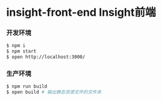 # insight-front-end Insight前端


### 开发环境

```bash
$ npm i
$ npm start
$ open http://localhost:3000/
```

### 生产环境

```bash
$ npm run build
$ open build # 输出静态资源文件的文件夹
```

